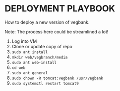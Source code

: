 # DEPLOYMENT PLAYBOOK

How to deploy a new version of vegbank.

Note: The process here could be streamlined a lot!

1. Log into VM
2. Clone or update copy of repo
3. `sudo ant install`
4. `mkdir web/vegbranch/media`
5. `sudo ant web-install`
6. `cd web`
7. `sudo ant general`
8. `sudo chown -R tomcat:vegbank /usr/vegbank`
9. `sudo systemctl restart tomcat9`
